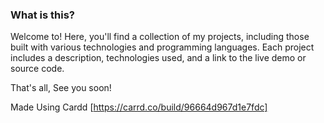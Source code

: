 ### What is this?
Welcome to! Here, you'll find a collection of my projects, including those built with various technologies and programming languages. Each project includes a description, technologies used, and a link to the live demo or source code.

That's all, See you soon!

Made Using Cardd [https://carrd.co/build/96664d967d1e7fdc]

